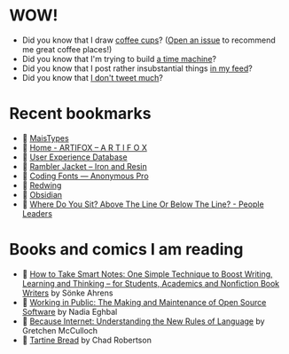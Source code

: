 # WOW!

- Did you know that I draw [coffee cups](https://papercups.mamuso.net/)? ([Open an issue](https://github.com/mamuso/papercups/issues) to recommend me great coffee places!)
- Did you know that I'm trying to build [a time machine](https://github.com/mamuso/fluxcapacitor)?
- Did you know that I post rather insubstantial things [in my feed](https://feed.mamuso.net/)?
- Did you know that [I don't tweet much](https://twitter.com/mamuso)?

# Recent bookmarks

- 👀 [MaisTypes](http://www.maistypes.com/)
- 👀 [Home - ARTIFOX – A R T I F O X](https://theartifox.com/)
- 👀 [User Experience Database](https://www.uxdatabase.io/)
- 👀 [Rambler Jacket – Iron and Resin](https://ironandresin.com/collections/outerwear/products/iron-resin-rambler-jacket?variant=12282523648072)
- 👀 [Coding Fonts — Anonymous Pro](https://coding-fonts.css-tricks.com/fonts/anonymous-pro/)
- 👀 [Redwing](https://www.jeremynelsondesign.com/case-studies/redwing-athletic-sports-font-family)
- 👀 [Obsidian](https://obsidian.md/)
- 👀 [Where Do You Sit? Above The Line Or Below The Line? - People Leaders](https://peopleleaders.com.au/above-or-below-the-line/)


# Books and comics I am reading

- 📘 [How to Take Smart Notes: One Simple Technique to Boost Writing, Learning and Thinking – for Students, Academics and Nonfiction Book Writers](https://www.goodreads.com/book/show/34507927) by Sönke Ahrens
- 📘 [Working in Public: The Making and Maintenance of Open Source Software](https://www.goodreads.com/book/show/54140556) by Nadia Eghbal
- 📘 [Because Internet: Understanding the New Rules of Language](https://www.goodreads.com/book/show/37834053) by Gretchen McCulloch
- 📘 [Tartine Bread](https://www.goodreads.com/book/show/42288156) by Chad Robertson

